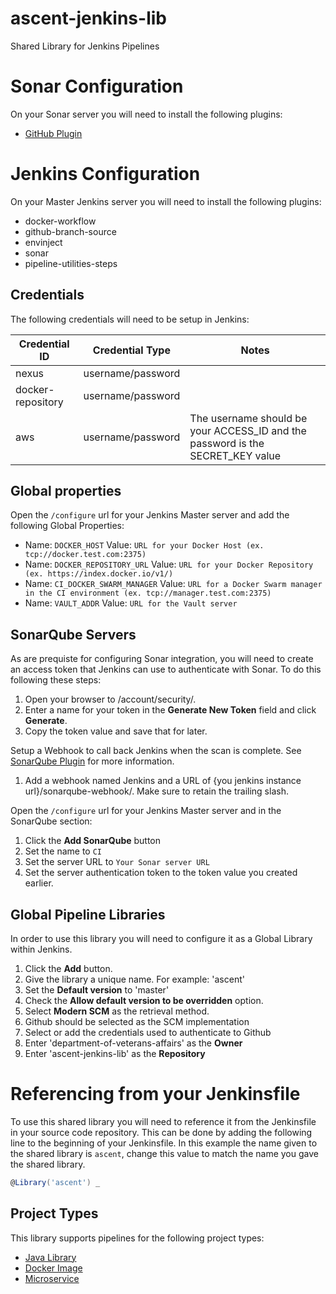 # ascent-jenkins-lib
Shared Library for Jenkins Pipelines

# Sonar Configuration
On your Sonar server you will need to install the following plugins:
* [GitHub Plugin](https://docs.sonarqube.org/display/PLUG/GitHub+Plugin)

# Jenkins Configuration
On your Master Jenkins server you will need to install the following plugins:
* docker-workflow
* github-branch-source
* envinject
* sonar
* pipeline-utilities-steps

## Credentials
The following credentials will need to be setup in Jenkins:

| Credential ID  | Credential Type | Notes
| ------------- | ------------- | -------------- |
| nexus  | username/password | |
| docker-repository | username/password  | |
| aws | username/password | The username should be your ACCESS_ID and the password is the SECRET_KEY value |

## Global properties
Open the `/configure` url for your Jenkins Master server and add the following Global Properties:
* Name: `DOCKER_HOST` Value: `URL for your Docker Host (ex. tcp://docker.test.com:2375)`
* Name: `DOCKER_REPOSITORY_URL` Value: `URL for your Docker Repository (ex. https://index.docker.io/v1/)`
* Name: `CI_DOCKER_SWARM_MANAGER` Value: `URL for a Docker Swarm manager in the CI environment (ex. tcp://manager.test.com:2375)`
* Name: `VAULT_ADDR` Value: `URL for the Vault server`

## SonarQube Servers
As are prequiste for configuring Sonar integration, you will need to create an access token that Jenkins can use to authenticate with Sonar.
To do this following these steps:
1. Open your browser to <Your Sonar URL>/account/security/.
1. Enter a name for your token in the __Generate New Token__ field and click __Generate__.
1. Copy the token value and save that for later.

Setup a Webhook to call back Jenkins when the scan is complete. See [SonarQube Plugin](https://docs.sonarqube.org/display/SCAN/Analyzing+with+SonarQube+Scanner+for+Jenkins#AnalyzingwithSonarQubeScannerforJenkins-AnalyzinginaJenkinspipeline) for more information.
1. Add a webhook named Jenkins and a URL of {you jenkins instance url}/sonarqube-webhook/. Make sure to retain the trailing slash.

Open the `/configure` url for your Jenkins Master server and in the SonarQube section:
1. Click the __Add SonarQube__ button
1. Set the name to `CI`
1. Set the server URL to `Your Sonar server URL`
1. Set the server authentication token to the token value you created earlier.

## Global Pipeline Libraries
In order to use this library you will need to configure it as a Global Library within Jenkins.
1. Click the __Add__ button.
1. Give the library a unique name. For example: 'ascent'
1. Set the __Default version__ to 'master'
1. Check the __Allow default version to be overridden__ option.
1. Select  __Modern SCM__ as the retrieval method.
1. Github should be selected as the SCM implementation
1. Select or add the credentials used to authenticate to Github
1. Enter 'department-of-veterans-affairs' as the __Owner__
1. Enter 'ascent-jenkins-lib' as the __Repository__

# Referencing from your Jenkinsfile
To use this shared library you will need to reference it from the Jenkinsfile in your source code repository. This can be done by adding the following line to the beginning of your Jenkinsfile. In this example the name given to the shared library is `ascent`, change this value to match the name you gave the shared library.
```groovy
@Library('ascent') _
```

## Project Types
This library supports pipelines for the following project types:
* [Java Library](docs/library.md)
* [Docker Image](docs/docker.md)
* [Microservice](docs/microservice.md)
